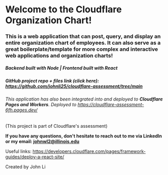 # Welcome to the Cloudflare Organization Chart!

### This is a web application that can post, query, and display an entire organization chart of employees. It can also serve as a great boilerplate/template for more complex and interactive web applications and organization charts!

##### Backend built with Node | Frontend built with React

##### GitHub project repo + files link (click here): https://github.com/johnli25/cloudflare-assessment/tree/main 

###### This application has also been integrated into and deployed to **Cloudflare Pages and Workers**. Deployed to https://cloudflare-assessment-6fh.pages.dev/ 

(This project is part of Cloudflare's assessment)

**If you have any questions, don't hesitate to reach out to me via LinkedIn or my email: johnwl2@illinois.edu**

Useful links: https://developers.cloudflare.com/pages/framework-guides/deploy-a-react-site/ 

Created by John Li
